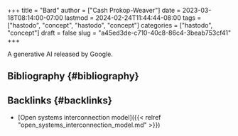 +++
title = "Bard"
author = ["Cash Prokop-Weaver"]
date = 2023-03-18T08:14:00-07:00
lastmod = 2024-02-24T11:44:44-08:00
tags = ["hastodo", "concept", "hastodo", "concept"]
categories = ["hastodo", "concept"]
draft = false
slug = "a45ed3de-c710-40c8-86c4-3beab753cf41"
+++

A generative AI released by Google.


## Bibliography {#bibliography}

<style>.csl-entry{text-indent: -1.5em; margin-left: 1.5em;}</style><div class="csl-bib-body">
</div>


## Backlinks {#backlinks}

-   [Open systems interconnection model]({{< relref "open_systems_interconnection_model.md" >}})
